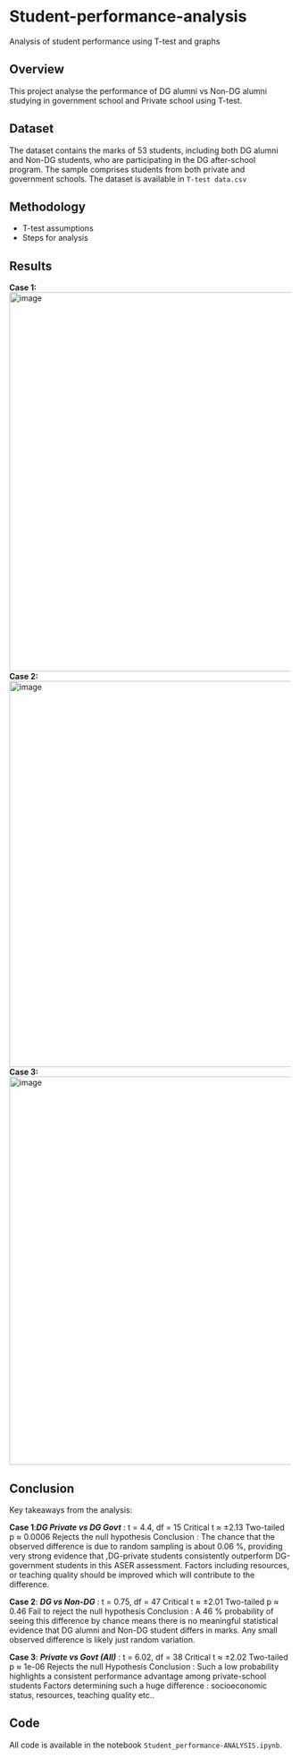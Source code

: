 # Student-performance-analysis
Analysis of student performance using T-test and graphs
## Overview
This project analyse the performance of DG alumni vs Non-DG alumni studying in government school and Private school using T-test.

## Dataset
The dataset contains the marks of 53 students, including both DG alumni and Non-DG students, who are participating in the DG after-school program. The sample comprises students from both private and government schools.
The dataset is available in `T-test data.csv`

## Methodology
- T-test assumptions
- Steps for analysis

## Results
**Case 1:**
<img width="906" height="678" alt="image" src="https://github.com/user-attachments/assets/2968483e-27fb-4f72-a742-a9a74d3fcb84" />
**Case 2:**
<img width="998" height="690" alt="image" src="https://github.com/user-attachments/assets/1532a39f-57e5-42b4-bd6f-12c9a25ea826" />
**Case 3:**
<img width="923" height="694" alt="image" src="https://github.com/user-attachments/assets/f65826a3-8f67-41a3-845a-2b4797438b5d" />


## Conclusion
Key takeaways from the analysis:

**Case 1**:_**DG Private vs DG Govt**_ :
t = 4.4, df = 15
Critical t ≈ ±2.13
Two-tailed p ≈ 0.0006
Rejects the null hypothesis
Conclusion : The chance that the observed difference is due to random sampling is about 0.06 %, providing very strong evidence that ,DG-private students consistently outperform DG-government students in this ASER assessment.
Factors including resources, or teaching quality should be improved which will contribute to the difference.

**Case 2**: _**DG vs Non-DG**_ :
t = 0.75, df = 47
Critical t ≈ ±2.01
Two-tailed p ≈ 0.46
Fail to reject the null hypothesis
Conclusion : A 46 % probability of seeing this difference by chance means there is no meaningful statistical evidence that DG alumni and Non-DG student differs  in  marks.
Any small observed difference is likely just random variation.

**Case 3**: _**Private vs Govt (All)**_ :
t = 6.02, df = 38
Critical t ≈ ±2.02
Two-tailed p ≈ 1e-06
Rejects the null Hypothesis
Conclusion : Such a low probability highlights a consistent performance advantage among private-school students
Factors determining such a huge difference : socioeconomic status, resources,  teaching quality etc..

## Code
All code is available in the notebook `Student_performance-ANALYSIS.ipynb`.

